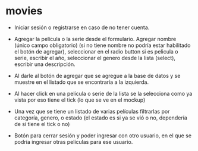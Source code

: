 # movies
- Iniciar sesión o registrarse en caso de no tener cuenta. 

- Agregar la película o la serie desde el formulario. Agregar nombre (único campo obligatorio) (si no tiene nombre no podría estar habilitado el botón de agregar), seleccionar en el radio button si es pelicula o serie, escribir el año,  seleccionar el genero desde la lista (select), escribir una descripción.

- Al darle al botón de agregar que se agregue a la base de datos y se muestre en el listado que se encontraría a la izquierda.

- Al hacer click en una película o serie de la lista se la selecciona como ya vista por eso tiene el tick (lo que se ve en el mockup)

- Una vez que se tiene un listado de varias películas filtrarlas por categoría, genero, o estado (el estado es si ya se vió o no, dependería de si tiene el tick o no)

- Botón para cerrar sesión y poder ingresar con otro usuario, en el que se podría ingresar otras películas para ese usuario.
